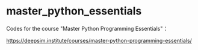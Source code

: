 # master_python_essentials
Codes for the course "Master Python Programming Essentials"：

https://deepsim.institute/courses/master-python-programming-essentials/
